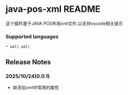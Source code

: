 # java-pos-xml README

这个插件基于JAVA POS布局xml文件,以支持vscode相关提示


### Supported languages
    * xml(.xml)

## Release Notes

### 2025/10/24(0.0.1)
* 新添加xml中常用的属性
